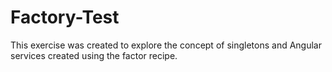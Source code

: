 Factory-Test
============

This exercise was created to explore the concept of singletons and Angular services created using the factor recipe.
